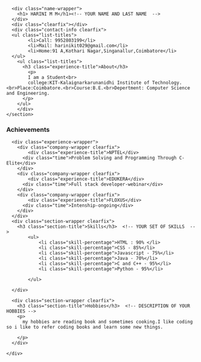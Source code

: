 


      <div class="name-wrapper">
        <h1> HARINI M M</h1><!-- YOUR NAME AND LAST NAME  -->
      </div>
      <div class="clearfix"></div>
      <div class="contact-info clearfix">
      <ul class="list-titles">
      		<li>Call: 9952803199</li>
      		<li>Mail: harinikit029@gmail.com</li>
      		<li>Home:91 A,Kothari Nagar,Singanallur,Coimbatore</li>
      </ul>
        <ul class="list-titles">
          <h3 class="experience-title">About</h3>
      		<p> 
            I am a Student<br>
            college:KIT-Kalaignarkarunanidhi Institute of Technology.<br>Place:Coimbatore.<br>Course:B.E.<br>Depertment: Computer Science and Engineering.
          </p>
      	</ul>
		</div>
	</section>
  
  <section class="experience section-padding">
  	<div class="container">
  		<h3 class="experience-title">Achievements</h3>
      
      <div class="experience-wrapper">
      	<div class="company-wrapper clearfix">
      		<div class="experience-title">NPTEL</div> 
          <div class="time">Problem Solving and Programming Through C-Elite</div> 
      	</div>
        <div class="company-wrapper clearfix">
      		<div class="experience-title">EDUKERA</div> 
          <div class="time">Full stack developer-webinar</div> 
      	</div>
        <div class="company-wrapper clearfix">
      		<div class="experience-title">FLOXUS</div> 
          <div class="time">Intenship-ongoing</div> 
      	</div> 
      </div>
      <div class="section-wrapper clearfix">
      	<h3 class="section-title">Skills</h3>  <!-- YOUR SET OF SKILLS  -->
        	<ul>
        		<li class="skill-percentage">HTML : 90% </li>
        		<li class="skill-percentage">CSS - 85%</li>
        		<li class="skill-percentage">Javascript - 75%</li>
        		<li class="skill-percentage">Java - 70%</li>
        		<li class="skill-percentage">C and C++ - 95%</li>
        		<li class="skill-percentage">Python - 95%</li>
            
        	</ul>
        
      </div>
      
      <div class="section-wrapper clearfix">
        <h3 class="section-title">Hobbies</h3>  <!-- DESCRIPTION OF YOUR HOBBIES -->
        <p> 
          my hobbies are reading book and sometimes cooking.I like coding so i like to refer coding books and learn some new things.
        
        </p>
      </div>
      
  	</div>
  </section>
  
  <div class="clearfix"></div>
</div>
